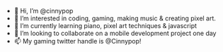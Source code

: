 - 👋 Hi, I’m @cinnypop
- 👀 I’m interested in coding, gaming, making music & creating pixel art.
- 🌱 I’m currently learning piano, pixel art techniques & javascript
- 💞️ I’m looking to collaborate on a mobile development project one day
- 📫 My gaming twitter handle is @Cinnypop!

<!---
cinnypop/cinnypop is a ✨ special ✨ repository because its `README.md` (this file) appears on your GitHub profile.
You can click the Preview link to take a look at your changes.
--->
